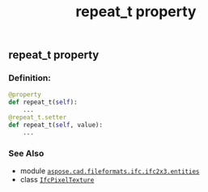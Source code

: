 ﻿---
title: repeat_t property
second_title: Aspose.CAD for Python via .NET API References
description: 
type: docs
weight: 90
url: /python-net/aspose.cad.fileformats.ifc.ifc2x3.entities/ifcpixeltexture/repeat_t/
is_root: false
---

## repeat_t property

### Definition:
```python
@property
def repeat_t(self):
    ...
@repeat_t.setter
def repeat_t(self, value):
    ...
```

### See Also
* module [`aspose.cad.fileformats.ifc.ifc2x3.entities`](../../)
* class [`IfcPixelTexture`](/cad/python-net/aspose.cad.fileformats.ifc.ifc2x3.entities/ifcpixeltexture)
